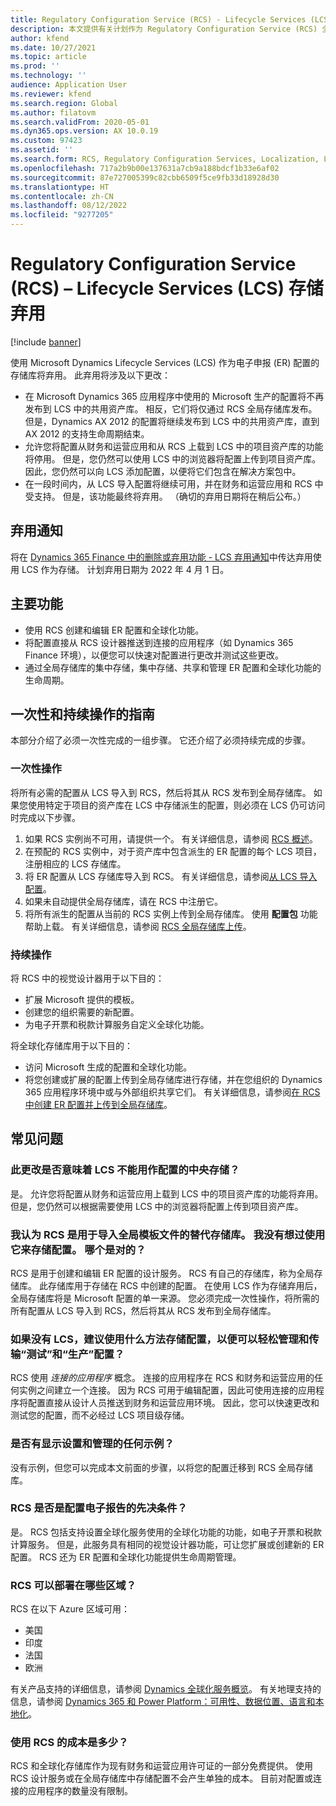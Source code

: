 ```yaml
---
title: Regulatory Configuration Service (RCS) - Lifecycle Services (LCS) 存储弃用
description: 本文提供有关计划作为 Regulatory Configuration Service (RCS) 全局存储库推出的一部分的 Microsoft Dynamics Lifecycle Services (LCS) 存储弃用的信息。
author: kfend
ms.date: 10/27/2021
ms.topic: article
ms.prod: ''
ms.technology: ''
audience: Application User
ms.reviewer: kfend
ms.search.region: Global
ms.author: filatovm
ms.search.validFrom: 2020-05-01
ms.dyn365.ops.version: AX 10.0.19
ms.custom: 97423
ms.assetid: ''
ms.search.form: RCS, Regulatory Configuration Services, Localization, LCS storage, LCS storage deprecation
ms.openlocfilehash: 717a2b9b00e137631a7cb9a188bdcf1b33e6af02
ms.sourcegitcommit: 87e727005399c82cbb6509f5ce9fb33d18928d30
ms.translationtype: HT
ms.contentlocale: zh-CN
ms.lasthandoff: 08/12/2022
ms.locfileid: "9277205"
---
```

# <a name="regulatory-configuration-service-rcs--lifecycle-services-lcs-storage-deprecation"></a>Regulatory Configuration Service (RCS) – Lifecycle Services (LCS) 存储弃用

[!include [banner](../includes/banner.md)]

使用 Microsoft Dynamics Lifecycle Services (LCS) 作为电子申报 (ER) 配置的存储库将弃用。 此弃用将涉及以下更改：

- 在 Microsoft Dynamics 365 应用程序中使用的 Microsoft 生产的配置将不再发布到 LCS 中的共用资产库。 相反，它们将仅通过 RCS 全局存储库发布。 但是，Dynamics AX 2012 的配置将继续发布到 LCS 中的共用资产库，直到 AX 2012 的支持生命周期结束。
- 允许您将配置从财务和运营应用和从 RCS 上载到 LCS 中的项目资产库的功能将停用。 但是，您仍然可以使用 LCS 中的浏览器将配置上传到项目资产库。 因此，您仍然可以向 LCS 添加配置，以便将它们包含在解决方案包中。
- 在一段时间内，从 LCS 导入配置将继续可用，并在财务和运营应用和 RCS 中受支持。 但是，该功能最终将弃用。 （确切的弃用日期将在稍后公布。）

## <a name="deprecation-notice"></a>弃用通知

将在 [Dynamics 365 Finance 中的删除或弃用功能 - LCS 弃用通知](../get-started/removed-deprecated-features-finance.md#features-removed-or-deprecated-in-the-finance-10017-release)中传达弃用使用 LCS 作为存储。 计划弃用日期为 2022 年 4 月 1 日。

## <a name="key-features"></a>主要功能

- 使用 RCS 创建和编辑 ER 配置和全球化功能。
- 将配置直接从 RCS 设计器推送到连接的应用程序（如 Dynamics 365 Finance 环境），以便您可以快速对配置进行更改并测试这些更改。
- 通过全局存储库的集中存储，集中存储、共享和管理 ER 配置和全球化功能的生命周期。

## <a name="guidance-for-one-time-and-ongoing-actions"></a>一次性和持续操作的指南

本部分介绍了必须一次性完成的一组步骤。 它还介绍了必须持续完成的步骤。

### <a name="one-time-action"></a>一次性操作

将所有必需的配置从 LCS 导入到 RCS，然后将其从 RCS 发布到全局存储库。 如果您使用特定于项目的资产库在 LCS 中存储派生的配置，则必须在 LCS 仍可访问时完成以下步骤。

1. 如果 RCS 实例尚不可用，请提供一个。 有关详细信息，请参阅 [RCS 概述](rcs-overview.md)。
2. 在预配的 RCS 实例中，对于资产库中包含派生的 ER 配置的每个 LCS 项目，注册相应的 LCS 存储库。
3. 将 ER 配置从 LCS 存储库导入到 RCS。 有关详细信息，请参阅[从 LCS 导入配置](/dynamics365/fin-ops-core/dev-itpro/analytics/tasks/er-import-configuration-lifecycle-services)。
4. 如果未自动提供全局存储库，请在 RCS 中注册它。
5. 将所有派生的配置从当前的 RCS 实例上传到全局存储库。 使用 **配置包** 功能帮助上载。 有关详细信息，请参阅 [RCS 全局存储库上传](rcs-global-repo-upload.md)。

### <a name="going-forward"></a>持续操作

将 RCS 中的视觉设计器用于以下目的：

- 扩展 Microsoft 提供的模板。
- 创建您的组织需要的新配置。
- 为电子开票和税款计算服务自定义全球化功能。

将全球化存储库用于以下目的：

- 访问 Microsoft 生成的配置和全球化功能。
- 将您创建或扩展的配置上传到全局存储库进行存储，并在您组织的 Dynamics 365 应用程序环境中或与外部组织共享它们。 有关详细信息，请参阅[在 RCS 中创建 ER 配置并上传到全局存储库](rcs-global-repo-upload.md)。

## <a name="frequently-asked-questions"></a>常见问题

### <a name="does-this-change-mean-that-lcs-cant-be-used-as-central-storage-for-configurations"></a>此更改是否意味着 LCS 不能用作配置的中央存储？

是。 允许您将配置从财务和运营应用上载到 LCS 中的项目资产库的功能将弃用。 但是，您仍然可以根据需要使用 LCS 中的浏览器将配置上传到项目资产库。

### <a name="i-thought-that-rcs-was-a-replacement-repository-for-importing-global-template-files-i-didnt-think-that-its-used-to-store-configurations-which-is-correct"></a>我认为 RCS 是用于导入全局模板文件的替代存储库。 我没有想过使用它来存储配置。 哪个是对的？

RCS 是用于创建和编辑 ER 配置的设计服务。 RCS 有自己的存储库，称为全局存储库。 此存储库用于存储在 RCS 中创建的配置。 在使用 LCS 作为存储弃用后，全局存储库将是 Microsoft 配置的单一来源。 您必须完成一次性操作，将所需的所有配置从 LCS 导入到 RCS，然后将其从 RCS 发布到全局存储库。

### <a name="without-lcs-what-is-the-suggested-way-to-store-configurations-so-that-test-and-production-configurations-can-easily-be-managed-and-transferred"></a>如果没有 LCS，建议使用什么方法存储配置，以便可以轻松管理和传输“测试”和“生产”配置？

RCS 使用 *连接的应用程序* 概念。 连接的应用程序在 RCS 和财务和运营应用的任何实例之间建立一个连接。 因为 RCS 可用于编辑配置，因此可使用连接的应用程序将配置直接从设计人员推送到财务和运营应用环境。 因此，您可以快速更改和测试您的配置，而不必经过 LCS 项目级存储。

### <a name="are-there-any-examples-that-show-the-setup-and-management"></a>是否有显示设置和管理的任何示例？

没有示例，但您可以完成本文前面的步骤，以将您的配置迁移到 RCS 全局存储库。

### <a name="is-rcs-a-prerequisite-to-configure-electronic-reporting"></a>RCS 是否是配置电子报告的先决条件？

是。 RCS 包括支持设置全球化服务使用的全球化功能的功能，如电子开票和税款计算服务。 但是，此服务具有相同的视觉设计器功能，可让您扩展或创建新的 ER 配置。 RCS 还为 ER 配置和全球化功能提供生命周期管理。

### <a name="which-regions-can-rcs-be-deployed-in"></a>RCS 可以部署在哪些区域？

RCS 在以下 Azure 区域可用：

- 美国
- 印度
- 法国
- 欧洲

有关产品支持的详细信息，请参阅 [Dynamics 全球化服务概览](globalization-services-overview.md)。 有关地理支持的信息，请参阅 [Dynamics 365 和 Power Platform：可用性、数据位置、语言和本地化](https://aka.ms/rcs/D365Productavailabilityguide)。

### <a name="whats-the-cost-of-using-rcs"></a>使用 RCS 的成本是多少？

RCS 和全球化存储库作为现有财务和运营应用许可证的一部分免费提供。 使用 RCS 设计服务或在全局存储库中存储配置不会产生单独的成本。 目前对配置或连接的应用程序的数量没有限制。
